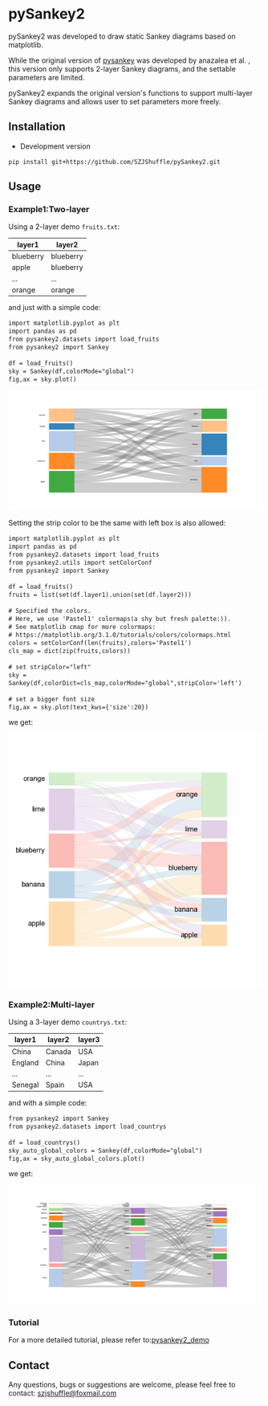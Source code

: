# pySankey2
pySankey2 was developed to draw static Sankey diagrams based on matplotlib. 

While the original version of [pysankey](https://github.com/anazalea/pySankey) was developed by anazalea et al. , this version only supports 2-layer Sankey diagrams, and the settable parameters are limited.

pySankey2 expands the original version's functions to support multi-layer Sankey diagrams and allows user to set parameters more freely.

## Installation

- Development version

```
pip install git+https://github.com/SZJShuffle/pySankey2.git
```

## Usage

### Example1:Two-layer 

Using a 2-layer demo `fruits.txt`:

| layer1    | layer2    |
| --------- | --------- |
| blueberry | blueberry |
| apple     | blueberry |
| ...       | ...       |
| orange    | orange    |

and just with a simple code:

```
import matplotlib.pyplot as plt
import pandas as pd
from pysankey2.datasets import load_fruits
from pysankey2 import Sankey

df = load_fruits()
sky = Sankey(df,colorMode="global")
fig,ax = sky.plot()
```

![fruits](./example/fruit_1.png)

Setting the strip color to be the same with left box is also allowed:

```
import matplotlib.pyplot as plt
import pandas as pd
from pysankey2.datasets import load_fruits
from pysankey2.utils import setColorConf
from pysankey2 import Sankey

df = load_fruits()
fruits = list(set(df.layer1).union(set(df.layer2)))

# Specified the colors.
# Here, we use 'Pastel1' colormaps(a shy but fresh palette:)).
# See matplotlib cmap for more colormaps:
# https://matplotlib.org/3.1.0/tutorials/colors/colormaps.html
colors = setColorConf(len(fruits),colors='Pastel1')
cls_map = dict(zip(fruits,colors))

# set stripColor="left" 
sky = Sankey(df,colorDict=cls_map,colorMode="global",stripColor='left')

# set a bigger font size 
fig,ax = sky.plot(text_kws={'size':20})
```

we get:

![fruits2](./example/fruit_2.png)

### Example2:Multi-layer

Using a 3-layer demo `countrys.txt`:

| layer1  | layer2 | layer3 |
| ------- | ------ | ------ |
| China   | Canada | USA    |
| England | China  | Japan  |
| ...     | ...    | ...    |
| Senegal | Spain  | USA    |

and with a simple code:

```
from pysankey2 import Sankey
from pysankey2.datasets import load_countrys

df = load_countrys()
sky_auto_global_colors = Sankey(df,colorMode="global")
fig,ax = sky_auto_global_colors.plot()
```

we get:

![countrys](./example/country_1.png)

### Tutorial

For a more detailed tutorial, please refer to:[pysankey2_demo](https://github.com/SZJShuffle/pySankey2/blob/master/example/pySankey2_demo.ipynb)



## Contact

Any  questions, bugs or suggestions are welcome, please feel free to contact: szjshuffle@foxmail.com